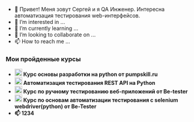 - 👋 Привет! Меня зовут Сергей и я QA Инженер. Интересна автоматизация тестирования web-интерфейсов.
- 👀 I’m interested in ...
- 🌱 I’m currently learning ...
- 💞️ I’m looking to collaborate on ...
- 📫 How to reach me ...

<h3>Мои пройденные курсы</h3>

<ul> 
  <li><b><img src="https://emojipedia-us.s3.dualstack.us-west-1.amazonaws.com/thumbs/240/apple/285/robot_1f916.png" width="20" alt="new" /> Курс основы разработки на python от pumpskill.ru</b><br/>
  <li><b><img src="https://emojipedia-us.s3.dualstack.us-west-1.amazonaws.com/thumbs/240/apple/285/robot_1f916.png" width="20" alt="new" /> Автоматизация тестирования REST API на Python </b></a><br/>
  <li><b><img src="https://emojipedia-us.s3.dualstack.us-west-1.amazonaws.com/thumbs/240/apple/285/robot_1f916.png" width="20" alt="new" /> Курс по ручному тестированию веб-приложений от Be-tester </b>
  <li><b><img src="https://emojipedia-us.s3.dualstack.us-west-1.amazonaws.com/thumbs/240/apple/285/robot_1f916.png" width="20" alt="new" /> Курс по основам автоматизации тестирования с selenium webdriver(python) от Be-Tester </b>
<li><b>📫 1234</b></li>
</ul>

<!---
RABBITPYL9/RABBITPYL9 is a ✨ special ✨ repository because its `README.md` (this file) appears on your GitHub profile.
You can click the Preview link to take a look at your changes.
--->

